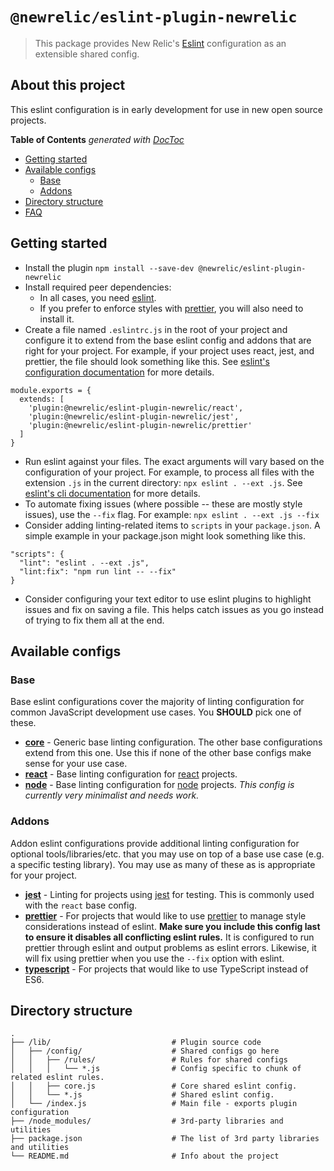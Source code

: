 # `@newrelic/eslint-plugin-newrelic`

> This package provides New Relic's [Eslint](https://eslint.org/) configuration as an extensible shared config.

## About this project

This eslint configuration is in early development for use in new open source projects.

<!-- START doctoc generated TOC please keep comment here to allow auto update -->
<!-- DON'T EDIT THIS SECTION, INSTEAD RE-RUN doctoc TO UPDATE -->
**Table of Contents**  *generated with [DocToc](https://github.com/thlorenz/doctoc)*

- [Getting started](#getting-started)
- [Available configs](#available-configs)
  - [Base](#base)
  - [Addons](#addons)
- [Directory structure](#directory-structure)
- [FAQ](#faq)

<!-- END doctoc generated TOC please keep comment here to allow auto update -->

## Getting started

* Install the plugin `npm install --save-dev @newrelic/eslint-plugin-newrelic`
* Install required peer dependencies:
  * In all cases, you need [eslint](https://eslint.org/).
  * If you prefer to enforce styles with [prettier](https://prettier.io), you will also need to install it.
* Create a file named `.eslintrc.js` in the root of your project and configure it to extend from the base eslint config and addons that are right for your project. For example, if your project uses react, jest, and prettier, the file should look something like this. See [eslint's configuration documentation](https://eslint.org/docs/user-guide/configuring) for more details.

```
module.exports = {
  extends: [
    'plugin:@newrelic/eslint-plugin-newrelic/react',
    'plugin:@newrelic/eslint-plugin-newrelic/jest',
    'plugin:@newrelic/eslint-plugin-newrelic/prettier'
  ]
}
```

* Run eslint against your files. The exact arguments will vary based on the configuration of your project. For example, to process all files with the extension `.js` in the current directory: `npx eslint . --ext .js`. See [eslint's cli documentation](https://eslint.org/docs/user-guide/command-line-interface) for more details.
* To automate fixing issues (where possible -- these are mostly style issues), use the `--fix` flag. For example: `npx eslint . --ext .js --fix`
* Consider adding linting-related items to `scripts` in your `package.json`. A simple example in your package.json might look something like this.

```
"scripts": {
  "lint": "eslint . --ext .js",
  "lint:fix": "npm run lint -- --fix"
}
```
* Consider configuring your text editor to use eslint plugins to highlight issues and fix on saving a file. This helps catch issues as you go instead of trying to fix them all at the end.

## Available configs

### Base

Base eslint configurations cover the majority of linting configuration for common JavaScript development use cases. You **SHOULD** pick one of these.

* [**core**](lib/config/core.js) - Generic base linting configuration. The other base configurations extend from this one. Use this if none of the other base configs make sense for your use case.
* [**react**](lib/config/react.js) - Base linting configuration for [react](https://reactjs.org) projects.
* [**node**](lib/config/node.js) - Base linting configuration for [node](https://nodejs.org) projects. *This config is currently very minimalist and needs work.*

### Addons

Addon eslint configurations provide additional linting configuration for optional tools/libraries/etc. that you may use on top of a base use case (e.g. a specific testing library). You may use as many of these as is appropriate for your project.

* [**jest**](lib/config/jest.js) - Linting for projects using [jest](https://github.com/facebook/jest) for testing. This is commonly used with the `react` base config.
* [**prettier**](lib/config/prettier.js) - For projects that would like to use [prettier](https://prettier.io/) to manage style considerations instead of eslint. **Make sure you include this config last to ensure it disables all conflicting eslint rules.** It is configured to run prettier through eslint and output problems as eslint errors. Likewise, it will fix using prettier when you use the `--fix` option with eslint.
* [**typescript**](lib/config/typescript.js) - For projects that would like to use TypeScript instead of ES6.


## Directory structure

```
.
├── /lib/                           # Plugin source code
│   ├── /config/                    # Shared configs go here
│   │   ├── /rules/                 # Rules for shared configs
│   │   │   └── *.js                # Config specific to chunk of related eslint rules.
│   │   ├── core.js                 # Core shared eslint config.
│   │   └── *.js                    # Shared eslint config.
│   └── /index.js                   # Main file - exports plugin configuration
├── /node_modules/                  # 3rd-party libraries and utilities
├── package.json                    # The list of 3rd party libraries and utilities
└── README.md                       # Info about the project
```
